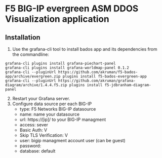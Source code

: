 # F5 BIG-IP evergreen ASM DDOS Visualization application 
## Installation
1. Use the grafana-cli tool to install bados app and its dependencies from the commandline:
```
grafana-cli plugins install grafana-piechart-panel
grafana-cli plugins install grafana-worldmap-panel 0.1.2
grafana-cli --pluginUrl https://github.com/akruman/f5-bados-app/archive/evergreen.zip plugins install f5-bados-evergreen-app
grafana-cli --pluginUrl https://github.com/akruman/grafana-diagram/archive/1.4.4.f5.zip plugins install f5-jdbranham-diagram-panel
```
2. Restart your Grafana server.
3. Configure data source per each BIG-IP
    - type: F5 Networks BIG-IP datasource
    - name: name your datasource
    - url: https://[ip]/ to your BIG-IP managment
    - access: sever
    - Basic Auth: V
    - Skip TLS Verification: V
    - user: bigip managment account user (can be guest)
    - password: 
    - database: default